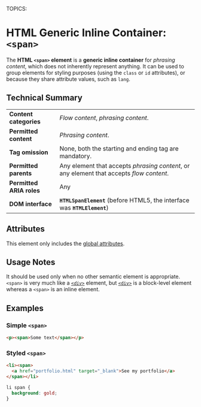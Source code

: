 TOPICS: <span>

# HTML Generic Inline Container: `<span>`

The **HTML `<span>` element** is a **generic inline container** for *phrasing content*, which does not
inherently represent anything. It can be used to group elements for styling purposes (using the
`class` or `id` attributes), or because they share attribute values, such as `lang`.

## Technical Summary

|  |  |
| :-- | :-- |
| **Content categories** | *Flow content*, *phrasing content*.|
| **Permitted content** | *Phrasing content*.|
| **Tag omission** | None, both the starting and ending tag are mandatory.|
| **Permitted parents** | Any element that accepts *phrasing content*, or any element that accepts *flow content*.|
| **Permitted ARIA roles** | Any |
| **DOM interface** | **`HTMLSpanElement`** (before HTML5, the interface was **`HTMLElement`**) |

## Attributes

This element only includes the [global attributes](/en/webfrontend/HTML_Global_Attributes).

## Usage Notes

It should be
used only when no other semantic element is appropriate. `<span>` is very much like a *[`<div>`](/en/webfrontend/<div>)*
element, but [`<div>`](/en/webfrontend/<div>) is a block-level element whereas a `<span>`
is an inline element.

## Examples

### Simple `<span>`

```html
<p><span>Some text</span></p>
```

### Styled `<span>`

```html
<li><span>
  <a href="portfolio.html" target="_blank">See my portfolio</a>
</span></li>
```

```css
li span {
  background: gold;
}
```

